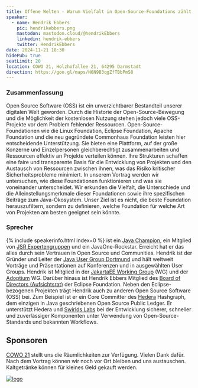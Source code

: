 ```yaml
---
title: Offene Welten - Warum Vielfalt in Open-Source-Foundations zählt
speaker:
  - name: Hendrik Ebbers
    pic: hendrikebbers.png
    mastodon: mastodon.cloud/@hendrikEbbers
    linkedin: hendrik-ebbers
    twitter: HendrikEbbers
date: 2024-11-21 18:30
hidePub: true
seatLimit: 20
location: COWO 21, Holzhofallee 21, 64295 Darmstadt
direction: https://goo.gl/maps/N6N9B3qgZfTBbPmS8
---
```


### Zusammenfassung

Open Source Software (OSS) ist ein unverzichtbarer Bestandteil unserer digitalen Welt geworden. Durch die Historie der Open-Source-Bewegung und die Möglichkeit der kostenlosen Nutzung stehen jedoch viele OSS-Projekte vor dem Problem fehlender Ressourcen. Open-Source-Foundationen wie die Linux Foundation, Eclipse Foundation, Apache Foundation und die neu gegründete Commonhaus Foundation leisten hier entscheidende Unterstützung. Sie bieten eine Plattform, auf der große Konzerne und Einzelpersonen gleichberechtigt zusammenarbeiten und Ressourcen effektiv an Projekte verteilen können. Ihre Strukturen schaffen eine faire und transparente Basis für die Entwicklung von Projekten und den Austausch von Ressourcen zwischen ihnen, was das Risiko kritischer Sicherheitsprobleme minimiert.
In unserem Vortrag werden wir untersuchen, wie diese Foundationen funktionieren und was sie voneinander unterscheidet. Wir erkunden die Vielfalt, die Unterschiede und die Alleinstellungsmerkmale dieser Foundationen sowie ihre spezifischen Beiträge zum Java-Ökosystem. Unser Ziel ist es nicht, die beste Foundation herauszufiltern, sondern zu definieren, welche Foundation für welche Art von Projekten am besten geeignet sein könnte.

### Sprecher

{% include speakerinfo.html index=0 %} ist ein [Java Champion](https://javachampions.org/), ein Mitglied von [JSR Expertengruppen](https://www.jcp.org/en/home/index) und ein JavaOne-Rockstar. Erreicht hat er das alles durch sein Vertrauen in Open Source und Communities. Hendrik ist der Gründer und Leiter der [Java User Group Dortmund](https://www.meetup.com/jug-dortmund/) und hält weltweit Vorträge und Präsentationen auf Konferenzen und in ausgewählten User Groups. Hendrik ist Mitglied in der [JakartaEE Working Group](https://jakarta.ee/) (WG) und der [Adoptium](https://adoptium.net/) WG. Darüber hinaus ist Hendrik Ebbers Mitglied des [Board of Directors (Aufsichtsrat)](https://www.eclipse.org/org/foundation/directors.php) der Eclipse Foundation.
Neben den Eclipse-bezogenen Projekten trägt Hendrik auch zu anderen Open Source Software (OSS) bei. Zum Beispiel ist er ein Core Committer des [Hedera](https://hedera.com/) Hashgraph, dem einzigen in Java geschriebenen Open Source Public Ledger. Er unterstützt Hedera und [Swirlds Labs](https://swirldslabs.com/) bei der Entwicklung sicherer, schneller und zuverlässiger Komponenten unter Verwendung von Open-Source-Standards und bekannten Workflows.

## Sponsoren

[COWO 21](https://cowo21.de/) stellt uns die Räumlichkeiten zur Verfügung. Vielen Dank dafür. Nach dem Vortrag können wir noch vor Ort bleiben und uns austauschen. Kaltgetränke können für kleines Geld gekauft werden.

[![logo](/images/sponsors/cowo21.jpg)](https://cowo21.de/) 
